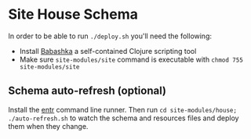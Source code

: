 # Site House Schema

In order to be able to run `./deploy.sh` you'll need the following:

* Install [Babashka](https://babashka.org/) a self-contained Clojure scripting tool
* Make sure `site-modules/site` command is executable with `chmod 755 site-modules/site`

## Schema auto-refresh (optional)

Install the [entr](https://github.com/eradman/entr) command line runner. Then run `cd site-modules/house; ./auto-refresh.sh` to watch the schema and resources files and deploy them when they change.
